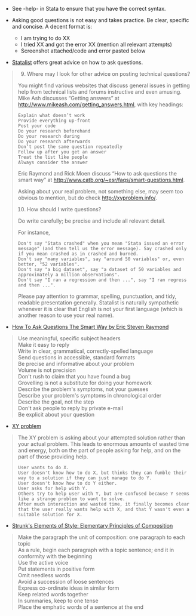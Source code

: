 * See -help- in Stata to ensure that you have the correct syntax.

* Asking good questions is not easy and takes practice. Be clear, specific and concise. A decent format is:  
  - I am trying to do XX  
  - I tried XX and got the error XX (mention all relevant attempts)  
  - Screenshot attached/code and error pasted below  

* [Statalist](https://www.statalist.org/forums/help#sources) offers great advice on how to ask questions. 

> 9. Where may I look for other advice on posting technical questions?
> 
> You might find various websites that discuss general issues in getting help from technical lists and forums instructive and even amusing. Mike Ash discusses “Getting answers” at http://www.mikeash.com/getting_answers.html, with key headings:
> 
>     Explain what doesn’t work
>     Provide everything up-front
>     Post your code
>     Do your research beforehand
>     Do your research during
>     Do your research afterwards
>     Don’t post the same question repeatedly
>     Follow up after you get an answer
>     Treat the list like people
>     Always consider the answer
> 
> Eric Raymond and Rick Moen discuss “How to ask questions the smart way” at http://www.catb.org/~esr/faqs/smart-questions.html.
> 
> Asking about your real problem, not something else, may seem too obvious to mention, but do check http://xyproblem.info/.
> 
> 10. How should I write questions?
> 
> Do write carefully; be precise and include all relevant detail.
> 
> For instance,
> 
>     Don't say "Stata crashed" when you mean "Stata issued an error message" (and then tell us the error message). Say crashed only if you mean crashed as in crashed and burned.
>     Don't say "many variables", say "around 50 variables" or, even better, "52 variables".
>     Don't say "a big dataset", say "a dataset of 50 variables and approximately a million observations".
>     Don't say "I ran a regression and then ...", say "I ran regress and then ...". 
> 
> Please pay attention to grammar, spelling, punctuation, and tidy, readable presentation generally. Statalist is naturally sympathetic whenever it is clear that English is not your first language (which is another reason to use your real name). 

* [How To Ask Questions The Smart Way by Eric Steven Raymond](http://www.catb.org/~esr/faqs/smart-questions.html)

> Use meaningful, specific subject headers  
> Make it easy to reply  
> Write in clear, grammatical, correctly-spelled language  
> Send questions in accessible, standard formats  
> Be precise and informative about your problem  
> Volume is not precision  
> Don't rush to claim that you have found a bug  
> Grovelling is not a substitute for doing your homework  
> Describe the problem's symptoms, not your guesses  
> Describe your problem's symptoms in chronological order  
> Describe the goal, not the step  
> Don't ask people to reply by private e-mail  
> Be explicit about your question  

* [XY problem](https://xyproblem.info/)

> The XY problem is asking about your attempted solution rather than your actual problem. This leads to enormous amounts of wasted time and energy, both on the part of people asking for help, and on the part of those providing help.
> 
>     User wants to do X.
>     User doesn't know how to do X, but thinks they can fumble their way to a solution if they can just manage to do Y.
>     User doesn't know how to do Y either.
>     User asks for help with Y.
>     Others try to help user with Y, but are confused because Y seems like a strange problem to want to solve.
>     After much interaction and wasted time, it finally becomes clear that the user really wants help with X, and that Y wasn't even a suitable solution for X.

* [Strunk's Elements of Style: Elementary Principles of Composition](https://www.bartleby.com/lit-hub/the-elements-of-style/)

>    Make the paragraph the unit of composition: one paragraph to each topic  
>    As a rule, begin each paragraph with a topic sentence; end it in conformity with the beginning  
>    Use the active voice  
>    Put statements in positive form  
>    Omit needless words  
>    Avoid a succession of loose sentences  
>    Express co-ordinate ideas in similar form  
>    Keep related words together  
>    In summaries, keep to one tense  
>    Place the emphatic words of a sentence at the end  

